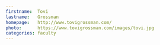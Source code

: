 ```yaml
---
firstname:  Tovi
lastname:   Grossman
homepage:   http://www.tovigrossman.com/
photo:      https://www.tovigrossman.com/images/tovi.jpg
categories: faculty
---
```

